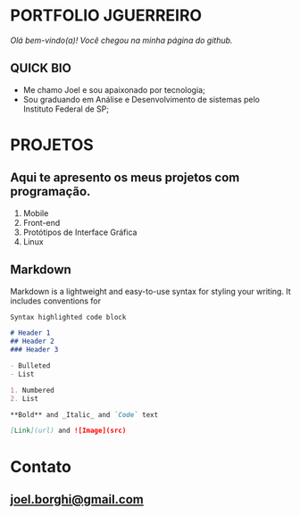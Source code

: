 # PORTFOLIO JGUERREIRO
_Olá bem-vindo(a)! Você chegou na minha página do github._ 
## QUICK BIO

 - Me chamo Joel e sou apaixonado por tecnologia;
 - Sou graduando em Análise e Desenvolvimento de sistemas pelo Instituto Federal de SP;
 
# PROJETOS

## Aqui te apresento os meus projetos com programação.

1. Mobile
2. Front-end
3. Protótipos de Interface Gráfica
4. Linux

## Markdown

Markdown is a lightweight and easy-to-use syntax for styling your writing. It includes conventions for

```markdown
Syntax highlighted code block

# Header 1
## Header 2
### Header 3

- Bulleted
- List

1. Numbered
2. List

**Bold** and _Italic_ and `Code` text

[Link](url) and ![Image](src)
```
# Contato
## joel.borghi@gmail.com
